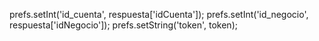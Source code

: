prefs.setInt('id_cuenta', respuesta['idCuenta']);
prefs.setInt('id_negocio', respuesta['idNegocio']);
prefs.setString('token', token);